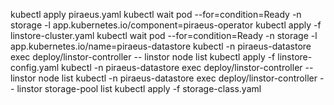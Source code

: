 kubectl apply piraeus.yaml
kubectl wait pod --for=condition=Ready -n storage -l app.kubernetes.io/component=piraeus-operator
kubectl apply -f linstore-cluster.yaml
kubectl wait pod --for=condition=Ready -n storage -l app.kubernetes.io/name=piraeus-datastore
kubectl -n piraeus-datastore exec deploy/linstor-controller -- linstor node list
kubectl apply -f linstore-config.yaml
kubectl -n piraeus-datastore exec deploy/linstor-controller -- linstor node list
kubectl -n piraeus-datastore exec deploy/linstor-controller -- linstor storage-pool list
kubectl apply -f storage-class.yaml

